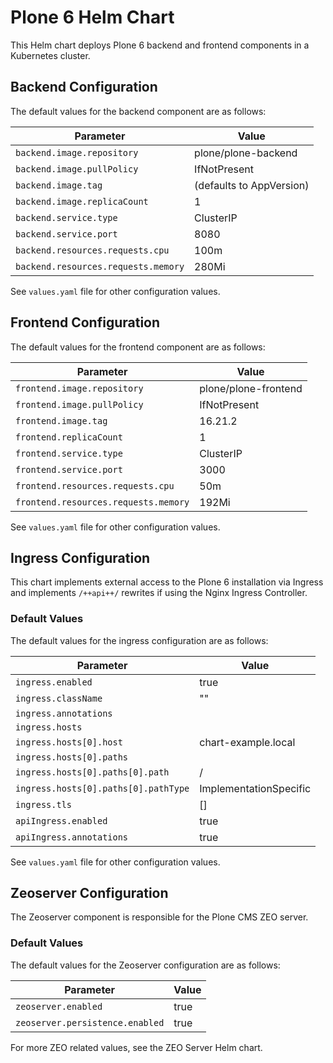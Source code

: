 # Plone 6 Helm Chart

This Helm chart deploys Plone 6 backend and frontend components in a Kubernetes cluster.

## Backend Configuration

The default values for the backend component are as follows:

| Parameter                           | Value                    |
| ----------------------------------- | ------------------------ |
| `backend.image.repository`          | plone/plone-backend      |
| `backend.image.pullPolicy`          | IfNotPresent             |
| `backend.image.tag`                 | (defaults to AppVersion) |
| `backend.image.replicaCount`        | 1                        |
| `backend.service.type`              | ClusterIP                |
| `backend.service.port`              | 8080                     |
| `backend.resources.requests.cpu`    | 100m                     |
| `backend.resources.requests.memory` | 280Mi                    |

See `values.yaml` file for other configuration values.

## Frontend Configuration

The default values for the frontend component are as follows:

| Parameter                            | Value                |
| ------------------------------------ | -------------------- |
| `frontend.image.repository`          | plone/plone-frontend |
| `frontend.image.pullPolicy`          | IfNotPresent         |
| `frontend.image.tag`                 | 16.21.2              |
| `frontend.replicaCount`              | 1                    |
| `frontend.service.type`              | ClusterIP            |
| `frontend.service.port`              | 3000                 |
| `frontend.resources.requests.cpu`    | 50m                  |
| `frontend.resources.requests.memory` | 192Mi                |

See `values.yaml` file for other configuration values.

## Ingress Configuration

This chart implements external access to the Plone 6 installation via Ingress and implements `/++api++/` rewrites if using the Nginx Ingress Controller.

### Default Values

The default values for the ingress configuration are as follows:

| Parameter                            | Value                  |
| ------------------------------------ | ---------------------- |
| `ingress.enabled`                    | true                   |
| `ingress.className`                  | ""                     |
| `ingress.annotations`                |                        |
| `ingress.hosts`                      |                        |
| `ingress.hosts[0].host`              | chart-example.local    |
| `ingress.hosts[0].paths`             |                        |
| `ingress.hosts[0].paths[0].path`     | /                      |
| `ingress.hosts[0].paths[0].pathType` | ImplementationSpecific |
| `ingress.tls`                        | []                     |
| `apiIngress.enabled`                 | true                   |
| `apiIngress.annotations`             | true                   |

See `values.yaml` file for other configuration values.

## Zeoserver Configuration

The Zeoserver component is responsible for the Plone CMS ZEO server.

### Default Values

The default values for the Zeoserver configuration are as follows:

| Parameter                       | Value |
| ------------------------------- | ----- |
| `zeoserver.enabled`             | true  |
| `zeoserver.persistence.enabled` | true  |

For more ZEO related values, see the ZEO Server Helm chart.